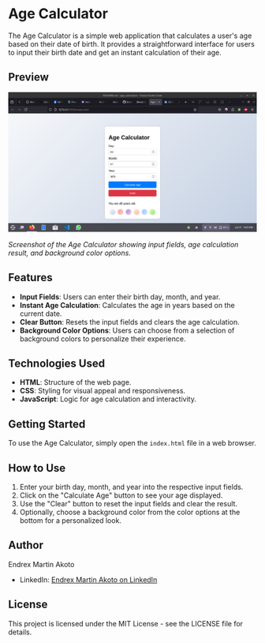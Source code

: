 # Age Calculator

The Age Calculator is a simple web application that calculates a user's age based on their date of birth. It provides a straightforward interface for users to input their birth date and get an instant calculation of their age.

## Preview

![Age Calculator Preview](https://github.com/EndrexAkoto/age_calculator/raw/1687e84fa5f9c99551577aea15e2544903172f50/Screenshot%20from%202024-07-17%2013-03-14.png)

*Screenshot of the Age Calculator showing input fields, age calculation result, and background color options.*

## Features

- **Input Fields**: Users can enter their birth day, month, and year.
- **Instant Age Calculation**: Calculates the age in years based on the current date.
- **Clear Button**: Resets the input fields and clears the age calculation.
- **Background Color Options**: Users can choose from a selection of background colors to personalize their experience.

## Technologies Used

- **HTML**: Structure of the web page.
- **CSS**: Styling for visual appeal and responsiveness.
- **JavaScript**: Logic for age calculation and interactivity.

## Getting Started

To use the Age Calculator, simply open the `index.html` file in a web browser.

## How to Use

1. Enter your birth day, month, and year into the respective input fields.
2. Click on the "Calculate Age" button to see your age displayed.
3. Use the "Clear" button to reset the input fields and clear the result.
4. Optionally, choose a background color from the color options at the bottom for a personalized look.

## Author

Endrex Martin Akoto

- LinkedIn: [Endrex Martin Akoto on LinkedIn](https://www.linkedin.com/in/endrex-akoto-02184b203/)


## License

This project is licensed under the MIT License - see the LICENSE file for details.
